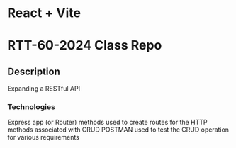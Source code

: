 # React + Vite

# RTT-60-2024 Class Repo

## Description
Expanding a RESTful API

### Technologies
Express app (or Router) methods used to create routes for the HTTP methods associated with CRUD
POSTMAN used to test the CRUD operation for various requirements
